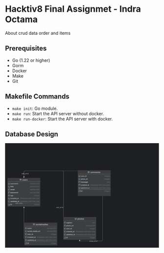 
# Hacktiv8 Final Assignmet - Indra Octama

About crud data order and items

## Prerequisites
- Go (1.22 or higher)
- Gorm
- Docker
- Make
- Git

## Makefile Commands

- `make init`: Go module.
- `make run`: Start the API server without docker.
- `make run-docker`: Start the API server with docker.

## Database Design
![Alt text](db_diagram.png "Database Diagram")